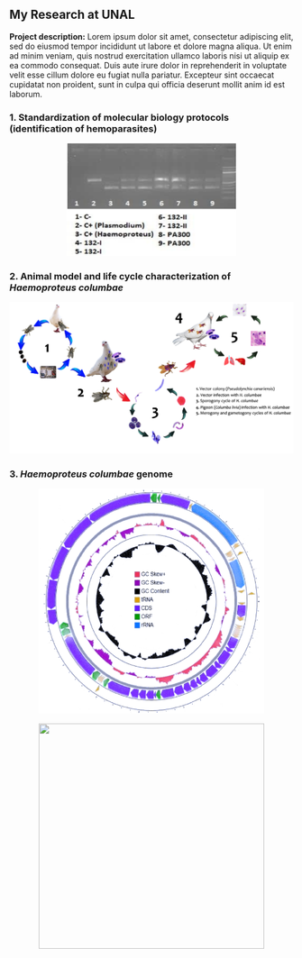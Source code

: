 ## My Research at UNAL

**Project description:** Lorem ipsum dolor sit amet, consectetur adipiscing elit, sed do eiusmod tempor incididunt ut labore et dolore magna aliqua. Ut enim ad minim veniam, quis nostrud exercitation ullamco laboris nisi ut aliquip ex ea commodo consequat. Duis aute irure dolor in reprehenderit in voluptate velit esse cillum dolore eu fugiat nulla pariatur. Excepteur sint occaecat cupidatat non proident, sunt in culpa qui officia deserunt mollit anim id est laborum.

### 1. Standardization of molecular biology protocols (identification of hemoparasites)

<p style="text-align:center;"><img src="images/pcr.png"
     width="300" 
     height="200"></p>


### 2. Animal model and life cycle characterization of *Haemoproteus columbae*

<img src="images/life_cycle.png?raw=true"/>

### 3. *Haemoproteus columbae* genome



<p style="text-align:center;"><img src="images/api.png"
     width="400" 
     height="400"></p>

<p style="text-align:center;"><img src="images/igem.gif"
     width="400" 
     height="400"></p>
